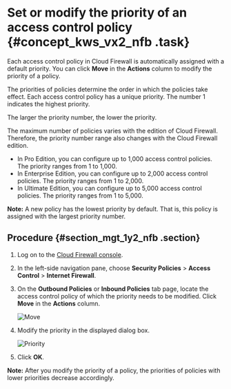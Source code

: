 # Set or modify the priority of an access control policy {#concept_kws_vx2_nfb .task}

Each access control policy in Cloud Firewall is automatically assigned with a default priority. You can click **Move** in the **Actions** column to modify the priority of a policy.

The priorities of policies determine the order in which the policies take effect. Each access control policy has a unique priority. The number 1 indicates the highest priority.

The larger the priority number, the lower the priority.

The maximum number of policies varies with the edition of Cloud Firewall. Therefore, the priority number range also changes with the Cloud Firewall edition.

-   In Pro Edition, you can configure up to 1,000 access control policies. The priority ranges from 1 to 1,000.
-   In Enterprise Edition, you can configure up to 2,000 access control policies. The priority ranges from 1 to 2,000.
-   In Ultimate Edition, you can configure up to 5,000 access control policies. The priority ranges from 1 to 5,000.

**Note:** A new policy has the lowest priority by default. That is, this policy is assigned with the largest priority number.

## Procedure {#section_mgt_1y2_nfb .section}

1.  Log on to the [Cloud Firewall console](https://yundun.console.aliyun.com/?p=cfwnext#/overview).
2.  In the left-side navigation pane, choose **Security Policies** \> **Access Control** \> **Internet Firewall**.
3.  On the **Outbound Policies** or **Inbound Policies** tab page, locate the access control policy of which the priority needs to be modified. Click **Move** in the **Actions** column.

    ![Move](http://static-aliyun-doc.oss-cn-hangzhou.aliyuncs.com/assets/img/24037/156750406113959_en-US.png)

4.  Modify the priority in the displayed dialog box.

    ![Priority](http://static-aliyun-doc.oss-cn-hangzhou.aliyuncs.com/assets/img/24037/156750406113960_en-US.png)

5.  Click **OK**.

**Note:** After you modify the priority of a policy, the priorities of policies with lower priorities decrease accordingly.

